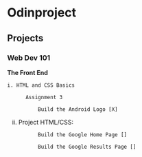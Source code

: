 # Odinproject

## Projects

### Web Dev 101

**The Front End**

    i. HTML and CSS Basics
    
          Assignment 3
        
              Build the Android Logo [X]  
            
    ii. Project HTML/CSS:
    
              Build the Google Home Page []
            
              Build the Google Results Page []
